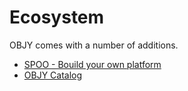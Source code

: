 # Ecosystem

OBJY comes with a number of additions.


* [SPOO - Bouild your own platform](SPOO.md)
* [OBJY Catalog](CATALOG.md)
